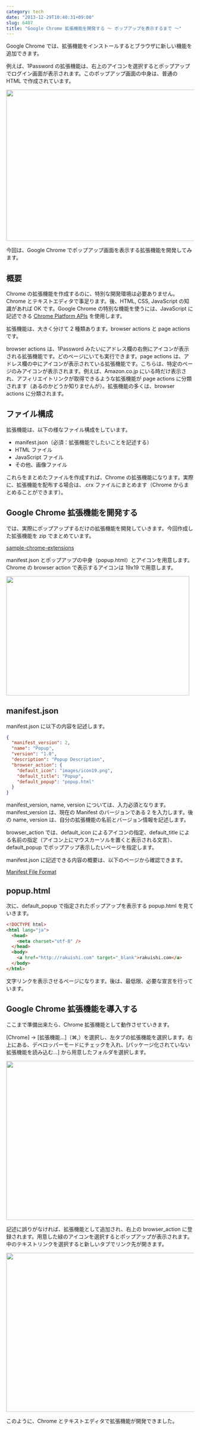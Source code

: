```yaml
---
category: tech
date: "2013-12-29T10:40:31+09:00"
slug: 6407
title: "Google Chrome 拡張機能を開発する 〜 ポップアップを表示するまで 〜"
---
```


Google Chrome では、拡張機能をインストールするとブラウザに新しい機能を追加できます。

例えば、1Password の拡張機能は、右上のアイコンを選択するとポップアップでログイン画面が表示されます。このポップアップ画面の中身は、普通の HTML で作成されています。

<img alt="" src="/images/2013/12/6407_1.png" width="640" height="406">

今回は、Google Chrome でポップアップ画面を表示する拡張機能を開発してみます。

## 概要

Chrome の拡張機能を作成するのに、特別な開発環境は必要ありません。Chrome とテキストエディタで事足ります。後、HTML, CSS, JavaScript の知識があれば OK です。Google Chrome の特別な機能を使うには、JavaScript に記述できる [Chrome Platform APIs](http://developer.chrome.com/extensions/api_index.html) を使用します。

拡張機能は、大きく分けて 2 種類あります。browser actions と page actions です。

browser actions は、1Password みたいにアドレス欄の右側にアイコンが表示される拡張機能です。どのページにいても実行できます。page actions は、アドレス欄の中にアイコンが表示されている拡張機能です。こちらは、特定のページのみアイコンが表示されます。例えば、Amazon.co.jp にいる時だけ表示され、アフィリエイトリンクが取得できるような拡張機能が page actions に分類されます（あるのかどうか知りませんが）。拡張機能の多くは、browser actions に分類されます。

## ファイル構成

拡張機能は、以下の様なファイル構成をしています。

- manifest.json（必須：拡張機能でしたいことを記述する）
- HTML ファイル
- JavaScript ファイル
- その他、画像ファイル

これらをまとめたファイルを作成すれば、Chrome の拡張機能になります。実際に、拡張機能を配布する場合は、.crx ファイルにまとめます（Chrome からまとめることができます）。

## Google Chrome 拡張機能を開発する

では、実際にポップアップするだけの拡張機能を開発していきます。今回作成した拡張機能を zip でまとめています。

[sample-chrome-extensions](http://rakuishi.com/uploads/sample-chrome-extensions.zip)

manifest.json とポップアップの中身（popup.html）とアイコンを用意します。Chrome の browser action で表示するアイコンは 19x19 で用意します。

<img alt="" src="/images/2013/12/6407_2.png" width="492" height="320">

## manifest.json

manifest.json に以下の内容を記述します。

```json
{
  "manifest_version": 2,
  "name": "Popup",
  "version": "1.0",
  "description": "Popup Description",
  "browser_action": {
    "default_icon": "images/icon19.png",
    "default_title": "Popup",
    "default_popup": "popup.html"
  }
}
```

manifest_version, name, version については、入力必須となります。manifest_version は、現在の Manifest のバージョンである 2 を入力します。後の name, version は、自分の拡張機能の名前とバージョン情報を記述します。

browser_action では、default_icon によるアイコンの指定、default_title による名前の指定（アイコン上にマウスカーソルを置くと表示される文言）、default_popup でポップアップ表示したいページを指定します。

manifest.json に記述できる内容の概要は、以下のページから確認できます。

[Manifest File Format](http://developer.chrome.com/extensions/manifest.html)

## popup.html

次に、default_popup で指定されたポップアップを表示する popup.html を見ていきます。

```html
<!DOCTYPE html>
<html lang="ja">
  <head>
    <meta charset="utf-8" />
  </head>
  <body>
    <a href="http://rakuishi.com" target="_blank">rakuishi.com</a>
  </body>
</html>
```

文字リンクを表示させるページになります。後は、最低限、必要な宣言を行っています。

## Google Chrome 拡張機能を導入する

ここまで準備出来たら、Chrome 拡張機能として動作させていきます。

[Chrome] → [拡張機能...]（⌘,）を選択し、左タブの拡張機能を選択します。右上にある、デベロッパーモードにチェックを入れ、[パッケージ化されていない拡張機能を読み込む...] から用意したフォルダを選択します。

<img alt="" src="/images/2013/12/6407_3.png" width="640" height="427">

記述に誤りがなければ、拡張機能として追加され、右上の browser_action に登録されます。用意した緑のアイコンを選択するとポップアップが表示されます。中のテキストリンクを選択すると新しいタブでリンク先が開きます。

<img alt="" src="/images/2013/12/6407_4.png" width="640" height="427">

このように、Chrome とテキストエディタで拡張機能が開発できました。
